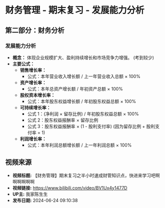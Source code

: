 # 财务管理 - 期末复习 - 发展能力分析

## 第二部分：财务分析

### 发展能力分析

* **概念：** 体现企业规模扩大、盈利持续增长和市场竞争力增强。 (考到较少)
* **主要公式：**
    * **销售增长率：**
        * 公式：本年营业收入增长额 / 上一年营业收入总额 × 100%
    * **资产增长率：**
        * 公式：本年总资产增长额 / 年初资产总额 × 100%
    * **股权资本增长率：**
        * 公式：本年股东权益增长额 / 年初股东权益总额 × 100%
    * **可持续增长率：**
        * 公式 1：(净利润 × 留存比例) / 年初股东权益总额 × 100%
        * 公式 2：股东权益报酬率 × 留存比例
        * 公式 3：股东权益报酬率 × (1 - 股利支付率) (因为留存比例 + 股利支付率 = 1)
    * **利润增长率：**
        * 公式：本年利润总额增长额 / 上一年利润总额 × 100%

## 视频来源
* **视频标题:** 【财务管理】期末复习之半小时速成财管知识点，快进来学习吧啊啊啊啊啊啊
* **视频链接:** https://www.bilibili.com/video/BV1Ux4y1477D
* **UP主:** 我家陈生生
* **发布日期:** 2024-06-24 09:10:38